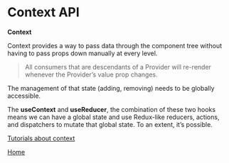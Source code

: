 #  Context API

**Context**

Context provides a way to pass data through the component tree without having to pass props down manually at every level.

> All consumers that are descendants of a Provider will re-render whenever the Provider’s value prop changes.


The management of that state (adding, removing) needs to be globally accessible.

The **useContext** and **useReducer**, the combination of these two hooks means we can have a global state and use Redux-like reducers, actions, and dispatchers to mutate that global state. To an extent, it’s possible.

[Tutorials about context](https://github.com/diegohaz/awesome-react-context)


[Home](../README.md)